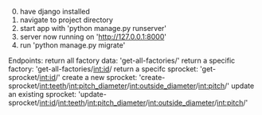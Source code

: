 0. have django installed
1. navigate to project directory
2. start app with 'python manage.py runserver'
3. server now running on 'http://127.0.0.1:8000'
4. run 'python manage.py migrate'

Endpoints:
return all factory data: 'get-all-factories/'
return a specific factory: 'get-all-factories/<int:id>/
return a specifc sprocket: 'get-sprocket/<int:id>/'
create a new sprocket: 'create-sprocket/<int:teeth>/<int:pitch_diameter>/<int:outside_diameter>/<int:pitch>/'
update an existing sprocket: 'update-sprocket/<int:id>/<int:teeth>/<int:pitch_diameter>/<int:outside_diameter>/<int:pitch>/'
